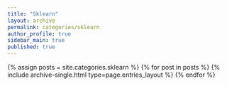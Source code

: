 ```yaml
---
title: "Sklearn"
layout: archive
permalink: categories/sklearn
author_profile: true
sidebar_main: true
published: true
---
```


{% assign posts = site.categories.sklearn %}
{% for post in posts %} {% include archive-single.html type=page.entries_layout %} {% endfor %}